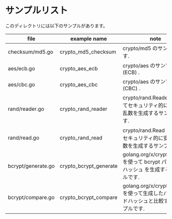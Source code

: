 # サンプルリスト

このディレクトリには以下のサンプルがあります。

|file|example name|note|
|----|------------|----|
|checksum/md5.go|crypto\_md5\_checksum|crypto/md5 のサンプルです.|
|aes/ecb.go|crypto\_aes\_ecb|crypto/aes のサンプルです (ECB) .|
|aes/cbc.go|crypto\_aes\_cbc|crypto/aes のサンプルです (CBC) .|
|rand/reader.go|crypto\_rand\_reader|crypto/rand.Reader を用いてセキュリティ的に安全な乱数を生成するサンプルです.|
|rand/read.go|crypto\_rand\_read|crypto/rand.Read を用いてセキュリティ的に安全な乱数を生成するサンプルです.|
|bcrypt/generate.go|crypto\_bcrypt\_generate|golang.org/x/crypto/bcrypt を使って bcrypt パスワードハッシュ を生成するサンプルです.|
|bcrypt/compare.go|crypto\_bcrypt\_compare|golang.org/x/crypto/bcrypt を使って生成したパスワードハッシュと比較するサンプルです.|
